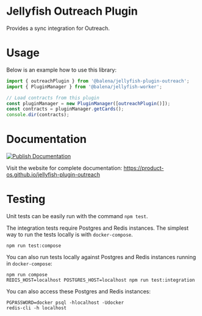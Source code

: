 # Jellyfish Outreach Plugin

Provides a sync integration for Outreach.

# Usage

Below is an example how to use this library:

```js
import { outreachPlugin } from '@balena/jellyfish-plugin-outreach';
import { PluginManager } from '@balena/jellyfish-worker';

// Load contracts from this plugin
const pluginManager = new PluginManager([outreachPlugin()]);
const contracts = pluginManager.getCards();
console.dir(contracts);
```

# Documentation

[![Publish Documentation](https://github.com/product-os/jellyfish-plugin-outreach/actions/workflows/publish-docs.yml/badge.svg)](https://github.com/product-os/jellyfish-plugin-outreach/actions/workflows/publish-docs.yml)

Visit the website for complete documentation: https://product-os.github.io/jellyfish-plugin-outreach

# Testing

Unit tests can be easily run with the command `npm test`.

The integration tests require Postgres and Redis instances. The simplest way to run the tests locally is with `docker-compose`.
```
npm run test:compose
```

You can also run tests locally against Postgres and Redis instances running in `docker-compose`:
```
npm run compose
REDIS_HOST=localhost POSTGRES_HOST=localhost npm run test:integration
```

You can also access these Postgres and Redis instances:
```
PGPASSWORD=docker psql -hlocalhost -Udocker
redis-cli -h localhost
```
